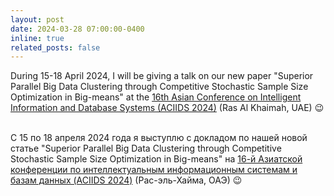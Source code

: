 ```yaml
---
layout: post
date: 2024-03-28 07:00:00-0400
inline: true
related_posts: false
---
```


During 15-18 April 2024, I will be giving a talk on our new paper "Superior Parallel Big Data Clustering through Competitive Stochastic Sample Size Optimization in Big-means" at the [16th Asian Conference on Intelligent Information and Database Systems (ACIIDS 2024)](https://aciids.pwr.edu.pl/2024/) (Ras Al Khaimah, UAE) :wink:<br><br>

С 15 по 18 апреля 2024 года я выступлю с докладом по нашей новой статье "Superior Parallel Big Data Clustering through Competitive Stochastic Sample Size Optimization in Big-means" на [16-й Азиатской конференции по интеллектуальным информационным системам и базам данных (ACIIDS 2024)](https://aciids.pwr.edu.pl/2024/) (Рас-эль-Хайма, ОАЭ) :wink: